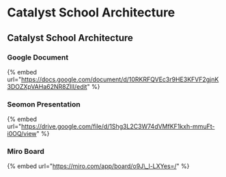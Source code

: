 # Catalyst School Architecture

## Catalyst School Architecture

### Google Document

{% embed url="https://docs.google.com/document/d/10RKRFQVEc3r9HE3KFVF2gjnK3DOZXpVAHa62NR8ZIlI/edit" %}

### Seomon Presentation

{% embed url="https://drive.google.com/file/d/1Shg3L2C3W74dVMfKF1kxh-mmuFt-i0OQ/view" %}

### Miro Board

{% embed url="https://miro.com/app/board/o9J\_l-LXYes=/" %}



